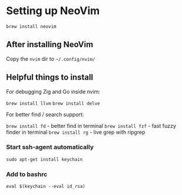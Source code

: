 # Setting up NeoVim

`brew install neovim`

## After installing NeoVim

Copy the `nvim` dir to `~/.config/nvim/`

## Helpful things to install

For debugging Zig and Go inside nvim:

`brew install llvm`
`brew install delve`

For better find / search support:

`brew install fd` - better find in terminal
`brew install fzf` - fast fuzzy finder in terminal
`brew install rg` - live grep with ripgrep

### Start ssh-agent automatically

`sudo apt-get install keychain`

### Add to bashrc

`eval $(keychain --eval id_rsa)`
